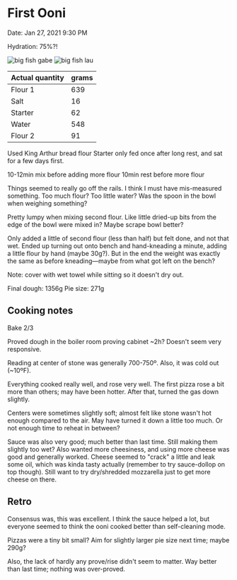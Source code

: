 # First Ooni

Date: Jan 27, 2021 9:30 PM

Hydration: 75%?!

![big fish gabe](/images/2022-02-04/big-fish-gabe.jpeg)
![big fish lau](/images/2022-02-04/big-fish-lau.jpeg)

| Actual quantity | grams |
|-----------------|-------|
| Flour 1         | 639   |
| Salt            | 16    |
| Starter         | 62    |
| Water           | 548   |
| Flour 2         | 91    |

Used King Arthur bread flour
Starter only fed once after long rest, and sat for a few days first.

10-12min mix before adding more flour
10min rest before more flour

Things seemed to really go off the rails. I think I must have mis-measured something. Too much flour? Too little water? Was the spoon in the bowl when weighing something?

Pretty lumpy when mixing second flour. Like little dried-up bits from the edge of the bowl were mixed in? Maybe scrape bowl better?

Only added a little of second flour (less than half) but felt done, and not that wet.
Ended up turning out onto bench and hand-kneading a minute, adding a little flour by hand (maybe 30g?). But in the end the weight was exactly the same as before kneading—maybe from what got left on the bench?

Note: cover with wet towel while sitting so it doesn't dry out.

Final dough: 1356g
Pie size: 271g

## Cooking notes

Bake 2/3

Proved dough in the boiler room proving cabinet ~2h? Doesn't seem very responsive.

Reading at center of stone was generally 700-750º. Also, it was cold out (~10ºF).

Everything cooked really well, and rose very well. The first pizza rose a bit more than others; may have been hotter. After that, turned the gas down slightly.

Centers were sometimes slightly soft; almost felt like stone wasn't hot enough compared to the air. May have turned it down a little too much. Or not enough time to reheat in between?

Sauce was also very good; much better than last time. Still making them slightly too wet? Also wanted more cheesiness, and using more cheese was good and generally worked. Cheese seemed to "crack" a little and leak some oil, which was kinda tasty actually (remember to try sauce-dollop on top though). Still want to try dry/shredded mozzarella just to get more cheese on there.

## Retro

Consensus was, this was excellent. I think the sauce helped a lot, but everyone seemed to think the ooni cooked better than self-cleaning mode.

Pizzas were a tiny bit small? Aim for slightly larger pie size next time; maybe 290g?

Also, the lack of hardly any prove/rise didn't seem to matter. Way better than last time; nothing was over-proved.
